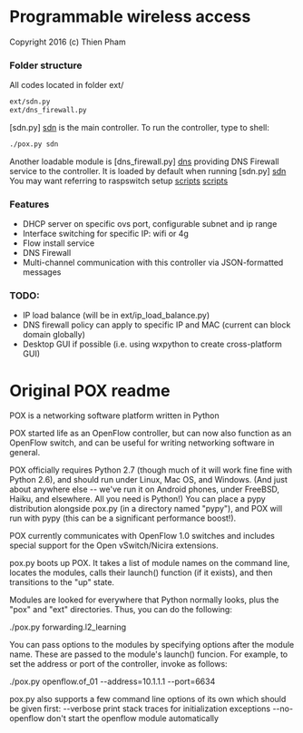 # Programmable wireless access

Copyright 2016 (c) Thien Pham

### Folder structure
All codes located in folder ext/

```sh
ext/sdn.py
ext/dns_firewall.py
```

[sdn.py] [sdn] is the main controller. To run the controller, type to shell:

```sh
./pox.py sdn
```

Another loadable module is [dns_firewall.py] [dns] providing DNS Firewall service 
to the controller. It is loaded by default when running [sdn.py] [sdn]
You may want referring to raspswitch setup [scripts] [scripts]

### Features
* DHCP server on specific ovs port, configurable subnet and ip range
* Interface switching for specific IP: wifi or 4g
* Flow install service
* DNS Firewall
* Multi-channel communication with this controller via JSON-formatted messages

### TODO: 
* IP load balance (will be in ext/ip_load_balance.py)
* DNS firewall policy can apply to specific IP and MAC (current can block domain globally)
* Desktop GUI if possible (i.e. using wxpython to create cross-platform GUI)

# Original POX readme 
POX is a networking software platform written in Python

POX started life as an OpenFlow controller, but can now also function
as an OpenFlow switch, and can be useful for writing networking software
in general.

POX officially requires Python 2.7 (though much of it will work fine
fine with Python 2.6), and should run under Linux, Mac OS, and Windows.
(And just about anywhere else -- we've run it on Android phones,
under FreeBSD, Haiku, and elsewhere.  All you need is Python!)
You can place a pypy distribution alongside pox.py (in a directory
named "pypy"), and POX will run with pypy (this can be a significant
performance boost!).

POX currently communicates with OpenFlow 1.0 switches and includes
special support for the Open vSwitch/Nicira extensions.

pox.py boots up POX. It takes a list of module names on the command line,
locates the modules, calls their launch() function (if it exists), and
then transitions to the "up" state.

Modules are looked for everywhere that Python normally looks, plus the
"pox" and "ext" directories.  Thus, you can do the following:

  ./pox.py forwarding.l2_learning

You can pass options to the modules by specifying options after the module
name.  These are passed to the module's launch() funcion.  For example,
to set the address or port of the controller, invoke as follows:

  ./pox.py openflow.of_01 --address=10.1.1.1 --port=6634

pox.py also supports a few command line options of its own which should
be given first:
 --verbose      print stack traces for initialization exceptions
 --no-openflow  don't start the openflow module automatically

[sdn]: <https://github.com/pthien92/sdn/blob/master/ext/sdn.py>
[dns]: <https://github.com/pthien92/sdn/blob/master/ext/dns_firewall.py>
[scripts]: <http://github.com/pthien92/raspswitch_setup>